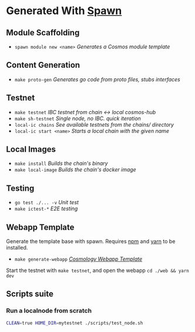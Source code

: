 # Generated With [Spawn](https://github.com/rollchains/spawn)

## Module Scaffolding

- `spawn module new <name>` _Generates a Cosmos module template_

## Content Generation

- `make proto-gen` _Generates go code from proto files, stubs interfaces_

## Testnet

- `make testnet` _IBC testnet from chain <-> local cosmos-hub_
- `make sh-testnet` _Single node, no IBC. quick iteration_
- `local-ic chains` _See available testnets from the chains/ directory_
- `local-ic start <name>` _Starts a local chain with the given name_

## Local Images

- `make install` _Builds the chain's binary_
- `make local-image` _Builds the chain's docker image_

## Testing

- `go test ./... -v` _Unit test_
- `make ictest-*` _E2E testing_

## Webapp Template

Generate the template base with spawn. Requires [npm](https://nodejs.org/en/download/package-manager) and [yarn](https://classic.yarnpkg.com/lang/en/docs/install) to be installed.

- `make generate-webapp` _[Cosmology Webapp Template](https://github.com/cosmology-tech/create-cosmos-app)_

Start the testnet with `make testnet`, and open the webapp `cd ./web && yarn dev`

## Scripts suite

### Run a localnode from scratch

```bash
CLEAN=true HOME_DIR=mytestnet ./scripts/test_node.sh
```
